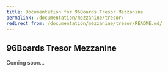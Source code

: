 ```yaml
---
title: Documentation for 96Boards Tresor Mezzanine
permalink: /documentation/mezzanine/tresor/
redirect_from: /documentation/mezzanine/tresor/README.md/
---
```

## 96Boards Tresor Mezzanine

Coming soon...
